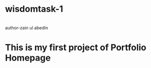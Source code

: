 # wisdomtask-1
<br>
author-zain ul abedin 
<br>
<h1>This is my first project of Portfolio Homepage </h1>
